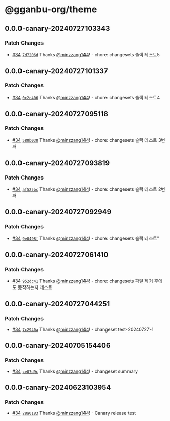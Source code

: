 # @gganbu-org/theme

## 0.0.0-canary-20240727103343

### Patch Changes

- [#34](https://github.com/gganbu-org/gganbu-ui/pull/34) [`7d7206d`](https://github.com/gganbu-org/gganbu-ui/commit/7d7206dbb18f35a6c6592a72b9dfe956553489db) Thanks [@minzzang144](https://github.com/minzzang144)! - chore: changesets 슬랙 테스트5

## 0.0.0-canary-20240727101337

### Patch Changes

- [#34](https://github.com/gganbu-org/gganbu-ui/pull/34) [`0c2c406`](https://github.com/gganbu-org/gganbu-ui/commit/0c2c4063931d1fb152b0ed046dccc5b23a018a9b) Thanks [@minzzang144](https://github.com/minzzang144)! - chore: changesets 슬랙 테스트4

## 0.0.0-canary-20240727095118

### Patch Changes

- [#34](https://github.com/gganbu-org/gganbu-ui/pull/34) [`580b030`](https://github.com/gganbu-org/gganbu-ui/commit/580b03093dab7b5b25203e79a482cd112f56c065) Thanks [@minzzang144](https://github.com/minzzang144)! - chore: changesets 슬랙 테스트 3번째

## 0.0.0-canary-20240727093819

### Patch Changes

- [#34](https://github.com/gganbu-org/gganbu-ui/pull/34) [`af525bc`](https://github.com/gganbu-org/gganbu-ui/commit/af525bc67c901b71e53aa70e34b96ad9e5f2357c) Thanks [@minzzang144](https://github.com/minzzang144)! - chore: changesets 슬랙 테스트 2번째

## 0.0.0-canary-20240727092949

### Patch Changes

- [#34](https://github.com/gganbu-org/gganbu-ui/pull/34) [`9e0498f`](https://github.com/gganbu-org/gganbu-ui/commit/9e0498ff78785f09d8b30b9c17fa3c581cec3046) Thanks [@minzzang144](https://github.com/minzzang144)! - chore: changesets 슬랙 테스트"

## 0.0.0-canary-20240727061410

### Patch Changes

- [#34](https://github.com/gganbu-org/gganbu-ui/pull/34) [`952dc41`](https://github.com/gganbu-org/gganbu-ui/commit/952dc4178e8c5fe00bc4914b6179626f691603f7) Thanks [@minzzang144](https://github.com/minzzang144)! - chore: changesets 파일 제거 후에도 동작하는지 테스트

## 0.0.0-canary-20240727044251

### Patch Changes

- [#34](https://github.com/gganbu-org/gganbu-ui/pull/34) [`7c2940a`](https://github.com/gganbu-org/gganbu-ui/commit/7c2940a0a1db61159f556374fc6895bd3636d59c) Thanks [@minzzang144](https://github.com/minzzang144)! - changeset test-20240727-1

## 0.0.0-canary-20240705154406

### Patch Changes

- [#34](https://github.com/gganbu-org/gganbu-ui/pull/34) [`ce07d9c`](https://github.com/gganbu-org/gganbu-ui/commit/ce07d9c1b9c886656041e730e474ca279cb79257) Thanks [@minzzang144](https://github.com/minzzang144)! - changeset summary

## 0.0.0-canary-20240623103954

### Patch Changes

- [#34](https://github.com/gganbu-org/gganbu-ui/pull/34) [`28a0183`](https://github.com/gganbu-org/gganbu-ui/commit/28a01837467853dcf3815f6f39f7a2623e353420) Thanks [@minzzang144](https://github.com/minzzang144)! - Canary release test
